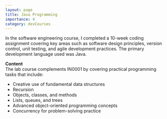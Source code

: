 ```yaml
---
layout: page
title: Java Programming
importance: 4
category: devCourses
---
```


In the software engineering course, I completed a 10-week coding assignment covering key areas such as software design principles, version control, unit testing, and agile development practices. The primary development language used was Java.

**Content**  
The lab course complements IN0001 by covering practical programming tasks that include:
- Creative use of fundamental data structures
- Recursion
- Objects, classes, and methods
- Lists, queues, and trees
- Advanced object-oriented programming concepts
- Concurrency for problem-solving practice
